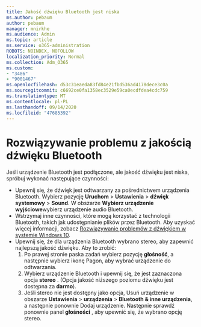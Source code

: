 ```yaml
---
title: Jakość dźwięku Bluetooth jest niska
ms.author: pebaum
author: pebaum
manager: mnirkhe
ms.audience: Admin
ms.topic: article
ms.service: o365-administration
ROBOTS: NOINDEX, NOFOLLOW
localization_priority: Normal
ms.collection: Adm_O365
ms.custom:
- "3486"
- "9001467"
ms.openlocfilehash: d53c31eaeda83fd84e21fbd536ad4178dece3c0a
ms.sourcegitcommit: c6692ce0fa1358ec3529e59ca0ecdfdea4cdc759
ms.translationtype: MT
ms.contentlocale: pl-PL
ms.lasthandoff: 09/14/2020
ms.locfileid: "47685392"
---
```

# <a name="fix-bluetooth-audio-quality-issue"></a>Rozwiązywanie problemu z jakością dźwięku Bluetooth

Jeśli urządzenie Bluetooth jest podłączone, ale jakość dźwięku jest niska, spróbuj wykonać następujące czynności:

- Upewnij się, że dźwięk jest odtwarzany za pośrednictwem urządzenia Bluetooth. Wybierz pozycję **Uruchom**  >  **Ustawienia**  >  **dźwięk systemowy**  >  **Sound**. W obszarze **Wybierz urządzenie wyjściowe**wybierz urządzenie audio Bluetooth.
- Wstrzymaj inne czynności, które mogą korzystać z technologii Bluetooth, takich jak udostępnianie plików przez Bluetooth. Aby uzyskać więcej informacji, zobacz [Rozwiązywanie problemów z dźwiękiem w systemie Windows 10](https://support.microsoft.com/help/4520288/windows-10-fix-sound-problems).
- Upewnij się, że dla urządzenia Bluetooth wybrano stereo, aby zapewnić najlepszą jakość dźwięku. Aby to zrobić: 
    1. Po prawej stronie paska zadań wybierz pozycję **głośność**, a następnie wybierz ikonę Pagon, aby wybrać urządzenie do odtwarzania.
    2. Wybierz urządzenie Bluetooth i upewnij się, że jest zaznaczona opcja **stereo** . (Opcja jakość niższego poziomu dźwięku jest dostępna za **darmo**).
    3. Jeśli stereo nie jest dostępny jako opcja, Usuń urządzenie w obszarze **Ustawienia**  >  **urządzenia**  >  **Bluetooth & inne urządzenia**, a następnie ponownie Dodaj urządzenie. Następnie sprawdź ponownie panel **głośności** , aby upewnić się, że wybrano opcję stereo.

